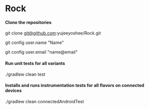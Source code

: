 # Rock

#### Clone the repositories
git clone git@github.com:yujeeyoshee/Rock.git

git config user.name "Name"

git config user.email "name@email"

#### Run unit tests for all variants
./gradlew clean test

#### Installs and runs instrumentation tests for all flavors on connected devices
./gradlew clean connectedAndroidTest
